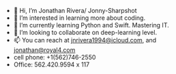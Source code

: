 - 👋 Hi, I’m Jonathan Rivera/ Jonny-Sharpshot
- 👀 I’m interested in learning more about coding.
- 🌱 I’m currently learning Python and Swift. Mastering IT.
- 💞️ I’m looking to collaborate on deep-learning level.
- 📫 You can reach at  jnrivera1994@icloud.com, and jonathan@royal4.com
- cell phone: +1(562)746-2550
- Office: 562.420.9594 x 117

<!---
Jonny-Sharpshot/Jonny-Sharpshot is a ✨ special ✨ repository because its `README.md` (this file) appears on your GitHub profile.
You can click the Preview link to take a look at your changes.
--->
